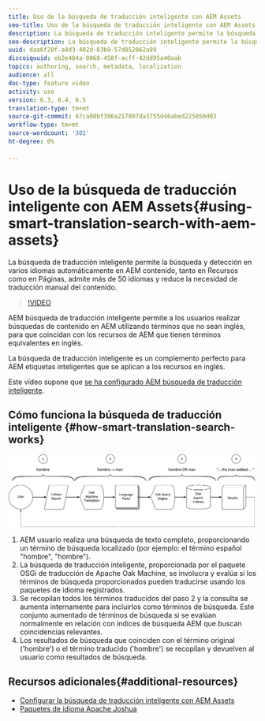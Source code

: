 ```yaml
---
title: Uso de la búsqueda de traducción inteligente con AEM Assets
seo-title: Uso de la búsqueda de traducción inteligente con AEM Assets
description: La búsqueda de traducción inteligente permite la búsqueda y detección en varios idiomas automáticamente en AEM contenido, tanto en Recursos como en Páginas, admite más de 50 idiomas y reduce la necesidad de traducción manual del contenido.
seo-description: La búsqueda de traducción inteligente permite la búsqueda y detección en varios idiomas automáticamente en AEM contenido, tanto en Recursos como en Páginas, admite más de 50 idiomas y reduce la necesidad de traducción manual del contenido.
uuid: daa6f20f-a4d3-402d-83b9-57d852062a89
discoiquuid: eb2e484a-0068-458f-acff-42dd95a40aab
topics: authoring, search, metadata, localization
audience: all
doc-type: feature video
activity: use
version: 6.3, 6.4, 6.5
translation-type: tm+mt
source-git-commit: 67ca08bf386a217807da3755d46abed225050d02
workflow-type: tm+mt
source-wordcount: '301'
ht-degree: 0%

---
```



# Uso de la búsqueda de traducción inteligente con AEM Assets{#using-smart-translation-search-with-aem-assets}

La búsqueda de traducción inteligente permite la búsqueda y detección en varios idiomas automáticamente en AEM contenido, tanto en Recursos como en Páginas, admite más de 50 idiomas y reduce la necesidad de traducción manual del contenido.

>[!VIDEO](https://video.tv.adobe.com/v/21297/?quality=9&learn=on)

AEM búsqueda de traducción inteligente permite a los usuarios realizar búsquedas de contenido en AEM utilizando términos que no sean inglés, para que coincidan con los recursos de AEM que tienen términos equivalentes en inglés.

La búsqueda de traducción inteligente es un complemento perfecto para AEM etiquetas inteligentes que se aplican a los recursos en inglés.

Este vídeo supone que [se ha configurado AEM búsqueda de traducción inteligente](smart-translation-search-technical-video-setup.md).

## Cómo funciona la búsqueda de traducción inteligente {#how-smart-translation-search-works}

![Diagrama de flujo de búsqueda de traducción inteligente](assets/smart-translation-search-flow.png)

1. AEM usuario realiza una búsqueda de texto completo, proporcionando un término de búsqueda localizado (por ejemplo: el término español &quot;hombre&quot;, &quot;hombre&quot;).
2. La búsqueda de traducción inteligente, proporcionada por el paquete OSGi de traducción de Apache Oak Machine, se involucra y evalúa si los términos de búsqueda proporcionados pueden traducirse usando los paquetes de idioma registrados.
3. Se recopilan todos los términos traducidos del paso 2 y la consulta se aumenta internamente para incluirlos como términos de búsqueda. Este conjunto aumentado de términos de búsqueda si se evalúan normalmente en relación con índices de búsqueda AEM que buscan coincidencias relevantes.
4. Los resultados de búsqueda que coinciden con el término original (&#39;hombre&#39;) o el término traducido (&#39;hombre&#39;) se recopilan y devuelven al usuario como resultados de búsqueda.

## Recursos adicionales{#additional-resources}

* [Configurar la búsqueda de traducción inteligente con AEM Assets](smart-translation-search-technical-video-setup.md)
* [Paquetes de idioma Apache Joshua](https://cwiki.apache.org/confluence/display/JOSHUA/Language+Packs)
